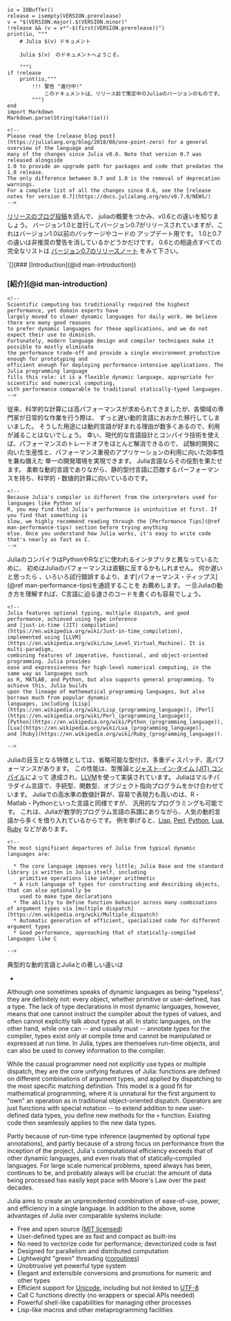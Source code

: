 ```@eval
io = IOBuffer()
release = isempty(VERSION.prerelease)
v = "$(VERSION.major).$(VERSION.minor)"
!release && (v = v*"-$(first(VERSION.prerelease))")
print(io, """
    # Julia $(v) ドキュメント

    Julia $(v)　のドキュメントへようこそ。

    """)
if !release
    print(io,"""
        !!! 警告 "進行中!"
            このドキュメントは、リリース前で策定中のJuliaのバージョンのものです。
        """)
end
import Markdown
Markdown.parse(String(take!(io)))
```

```@raw html
<!--
Please read the [release blog post](https://julialang.org/blog/2018/08/one-point-zero) for a general overview of the language and
many of the changes since Julia v0.6. Note that version 0.7 was released alongside
1.0 to provide an upgrade path for packages and code that predates the 1.0 release.
The only difference between 0.7 and 1.0 is the removal of deprecation warnings.
For a complete list of all the changes since 0.6, see the [release notes for version 0.7](https://docs.julialang.org/en/v0.7.0/NEWS/)
-->
```
[リリースのブログ投稿](https://julialang.org/blog/2018/08/one-point-zero)を読んで、
juliaの概要をつかみ、v0.6との違いを知りましょう。
バージョン1.0と並行してバージョン0.7がリリースされていますが、これはバージョン1.0以前のパッケージやコードの
アップデート用です。
1.0と0.7の違いは非推奨の警告を消しているかどうかだけです。
0.6との相違点すべての完全なリストは [バージョン0.7のリリースノート](https://docs.julialang.org/en/v0.7.0/NEWS/)
をみて下さい。


`[](### [Introduction](@id man-introduction))
### [紹介](@id man-introduction)

```@raw html
<!--
Scientific computing has traditionally required the highest performance, yet domain experts have
largely moved to slower dynamic languages for daily work. We believe there are many good reasons
to prefer dynamic languages for these applications, and we do not expect their use to diminish.
Fortunately, modern language design and compiler techniques make it possible to mostly eliminate
the performance trade-off and provide a single environment productive enough for prototyping and
efficient enough for deploying performance-intensive applications. The Julia programming language
fills this role: it is a flexible dynamic language, appropriate for scientific and numerical computing,
with performance comparable to traditional statically-typed languages.
-->
```

従来、科学的な計算には高パフォーマンスが求められてきましたが、各領域の専門家が日常的な作業を行う際は、
ずっと遅い動的言語におおかた移行してしまいました。
そうした用途には動的言語が好まれる理由が数多くあるので、利用が減ることはないでしょう。
幸い、現代的な言語設計とコンパイラ技術を使えば、パフォーマンスのトレードオフをほとんど解消できるので、
試験的開発に向いた生産性と、パフォーマンス重視のアプリケーションの利用に向いた効率性を兼ね備えた
単一の開発環境を実現できます。
Julia言語ならその役割を果たせます。
柔軟な動的言語でありながら、静的型付言語に匹敵するパーフォーマンスを持ち、科学的・数値的計算に向いているのです。


```@raw html
<!--
Because Julia's compiler is different from the interpreters used for languages like Python or
R, you may find that Julia's performance is unintuitive at first. If you find that something is
slow, we highly recommend reading through the [Performance Tips](@ref man-performance-tips) section before trying anything
else. Once you understand how Julia works, it's easy to write code that's nearly as fast as C.
-->
```

JuliaのコンパイラはPythonやRなどに使われるインタプリタと異なっているために、
初めはJuliaのパフォーマンスは直観に反するかもしれません。
何か遅いと思ったら 、いろいろ試行錯誤するより、まず[パフォーマンス・ティップス](@ref man-performance-tips)を通読することを
お薦めします。
一旦Juliaの動き方を理解すれば、C言語に迫る速さのコードを書くのも容易でしょう。



```@raw html
<!--
Julia features optional typing, multiple dispatch, and good performance, achieved using type inference
and [just-in-time (JIT) compilation](https://en.wikipedia.org/wiki/Just-in-time_compilation),
implemented using [LLVM](https://en.wikipedia.org/wiki/Low_Level_Virtual_Machine). It is multi-paradigm,
combining features of imperative, functional, and object-oriented programming. Julia provides
ease and expressiveness for high-level numerical computing, in the same way as languages such
as R, MATLAB, and Python, but also supports general programming. To achieve this, Julia builds
upon the lineage of mathematical programming languages, but also borrows much from popular dynamic
languages, including [Lisp](https://en.wikipedia.org/wiki/Lisp_(programming_language)), [Perl](https://en.wikipedia.org/wiki/Perl_(programming_language)),
[Python](https://en.wikipedia.org/wiki/Python_(programming_language)), [Lua](https://en.wikipedia.org/wiki/Lua_(programming_language)),
and [Ruby](https://en.wikipedia.org/wiki/Ruby_(programming_language)).

-->
```
Juliaの目玉となる特徴としては、省略可能な型付け、多重ディスパッチ、高パフォーマンスがあります。
この性能は、型推論と[ジャスト-イン-タイム (JIT) コンパイル](https://en.wikipedia.org/wiki/Just-in-time_compilation)によって
達成され、[LLVM](https://en.wikipedia.org/wiki/Low_Level_Virtual_Machine)を使って実装されています。
Juliaはマルチパラダイム言語で、手続型、関数型、オブジェクト指向プログラムをかけ合わせています。
Juliaでの高水準の数値計算が、容易で表現力も高いのは、R・Matlab・Pythonといった言語と同様ですが、
汎用的なプログラミングも可能です。
これは、Juliaが数学的プログラム言語の系譜にありながら、人気の動的言語から多くを借り入れているからです。
 例を挙げると、[Lisp](https://en.wikipedia.org/wiki/Lisp_(programming_language)), [Perl](https://en.wikipedia.org/wiki/Perl_(programming_language)),
[Python](https://en.wikipedia.org/wiki/Python_(programming_language)), [Lua](https://en.wikipedia.org/wiki/Lua_(programming_language)),
 [Ruby](https://en.wikipedia.org/wiki/Ruby_(programming_language)) などがあります。


```@raw html
<!--
The most significant departures of Julia from typical dynamic languages are:

  * The core language imposes very little; Julia Base and the standard library is written in Julia itself, including
    primitive operations like integer arithmetic
  * A rich language of types for constructing and describing objects, that can also optionally be
    used to make type declarations
  * The ability to define function behavior across many combinations of argument types via [multiple dispatch](https://en.wikipedia.org/wiki/Multiple_dispatch)
  * Automatic generation of efficient, specialized code for different argument types
  * Good performance, approaching that of statically-compiled languages like C

-->
```

典型的な動的言語とJuliaとの著しい違いは

  *




Although one sometimes speaks of dynamic languages as being "typeless", they are definitely not:
every object, whether primitive or user-defined, has a type. The lack of type declarations in
most dynamic languages, however, means that one cannot instruct the compiler about the types of
values, and often cannot explicitly talk about types at all. In static languages, on the other
hand, while one can -- and usually must -- annotate types for the compiler, types exist only at
compile time and cannot be manipulated or expressed at run time. In Julia, types are themselves
run-time objects, and can also be used to convey information to the compiler.

While the casual programmer need not explicitly use types or multiple dispatch, they are the core
unifying features of Julia: functions are defined on different combinations of argument types,
and applied by dispatching to the most specific matching definition. This model is a good fit
for mathematical programming, where it is unnatural for the first argument to "own" an operation
as in traditional object-oriented dispatch. Operators are just functions with special notation
-- to extend addition to new user-defined data types, you define new methods for the `+` function.
Existing code then seamlessly applies to the new data types.

Partly because of run-time type inference (augmented by optional type annotations), and partly
because of a strong focus on performance from the inception of the project, Julia's computational
efficiency exceeds that of other dynamic languages, and even rivals that of statically-compiled
languages. For large scale numerical problems, speed always has been, continues to be, and probably
always will be crucial: the amount of data being processed has easily kept pace with Moore's Law
over the past decades.

Julia aims to create an unprecedented combination of ease-of-use, power, and efficiency in a single
language. In addition to the above, some advantages of Julia over comparable systems include:

  * Free and open source ([MIT licensed](https://github.com/JuliaLang/julia/blob/master/LICENSE.md))
  * User-defined types are as fast and compact as built-ins
  * No need to vectorize code for performance; devectorized code is fast
  * Designed for parallelism and distributed computation
  * Lightweight "green" threading ([coroutines](https://en.wikipedia.org/wiki/Coroutine))
  * Unobtrusive yet powerful type system
  * Elegant and extensible conversions and promotions for numeric and other types
  * Efficient support for [Unicode](https://en.wikipedia.org/wiki/Unicode), including but not limited
    to [UTF-8](https://en.wikipedia.org/wiki/UTF-8)
  * Call C functions directly (no wrappers or special APIs needed)
  * Powerful shell-like capabilities for managing other processes
  * Lisp-like macros and other metaprogramming facilities
